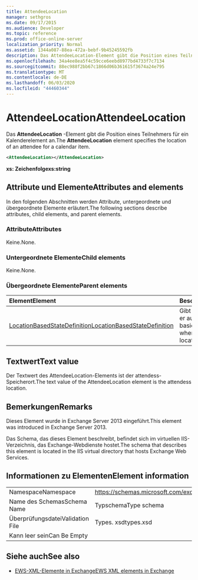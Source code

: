 ```yaml
---
title: AttendeeLocation
manager: sethgros
ms.date: 09/17/2015
ms.audience: Developer
ms.topic: reference
ms.prod: office-online-server
localization_priority: Normal
ms.assetid: 1344a087-88ea-472a-bebf-9b45245592fb
description: Das AttendeeLocation-Element gibt die Position eines Teilnehmers für ein Kalenderelement an.
ms.openlocfilehash: 34a4ee8ea5f4c59cce6eebd8977bd4733f7c7134
ms.sourcegitcommit: 88ec988f2bb67c1866d06b361615f3674a24e795
ms.translationtype: MT
ms.contentlocale: de-DE
ms.lasthandoff: 06/03/2020
ms.locfileid: "44460344"
---
```

# <a name="attendeelocation"></a><span data-ttu-id="600d6-103">AttendeeLocation</span><span class="sxs-lookup"><span data-stu-id="600d6-103">AttendeeLocation</span></span>

<span data-ttu-id="600d6-104">Das **AttendeeLocation** -Element gibt die Position eines Teilnehmers für ein Kalenderelement an.</span><span class="sxs-lookup"><span data-stu-id="600d6-104">The **AttendeeLocation** element specifies the location of an attendee for a calendar item.</span></span> 
  
```XML
<AttendeeLocation></AttendeeLocation>
```

 <span data-ttu-id="600d6-105">**xs: Zeichenfolge**</span><span class="sxs-lookup"><span data-stu-id="600d6-105">**xs:string**</span></span>
## <a name="attributes-and-elements"></a><span data-ttu-id="600d6-106">Attribute und Elemente</span><span class="sxs-lookup"><span data-stu-id="600d6-106">Attributes and elements</span></span>

<span data-ttu-id="600d6-107">In den folgenden Abschnitten werden Attribute, untergeordnete und übergeordnete Elemente erläutert.</span><span class="sxs-lookup"><span data-stu-id="600d6-107">The following sections describe attributes, child elements, and parent elements.</span></span>
  
### <a name="attributes"></a><span data-ttu-id="600d6-108">Attribute</span><span class="sxs-lookup"><span data-stu-id="600d6-108">Attributes</span></span>

<span data-ttu-id="600d6-109">Keine.</span><span class="sxs-lookup"><span data-stu-id="600d6-109">None.</span></span>
  
### <a name="child-elements"></a><span data-ttu-id="600d6-110">Untergeordnete Elemente</span><span class="sxs-lookup"><span data-stu-id="600d6-110">Child elements</span></span>

<span data-ttu-id="600d6-111">Keine.</span><span class="sxs-lookup"><span data-stu-id="600d6-111">None.</span></span>
  
### <a name="parent-elements"></a><span data-ttu-id="600d6-112">Übergeordnete Elemente</span><span class="sxs-lookup"><span data-stu-id="600d6-112">Parent elements</span></span>

|<span data-ttu-id="600d6-113">**Element**</span><span class="sxs-lookup"><span data-stu-id="600d6-113">**Element**</span></span>|<span data-ttu-id="600d6-114">**Beschreibung**</span><span class="sxs-lookup"><span data-stu-id="600d6-114">**Description**</span></span>|
|:-----|:-----|
|[<span data-ttu-id="600d6-115">LocationBasedStateDefinition</span><span class="sxs-lookup"><span data-stu-id="600d6-115">LocationBasedStateDefinition</span></span>](locationbasedstatedefinition.md) <br/> |<span data-ttu-id="600d6-116">Gibt den Status an, wenn er auf dem Standort basiert.</span><span class="sxs-lookup"><span data-stu-id="600d6-116">Specifies the state when it is based on location.</span></span>  <br/> |
   
## <a name="text-value"></a><span data-ttu-id="600d6-117">Textwert</span><span class="sxs-lookup"><span data-stu-id="600d6-117">Text value</span></span>

<span data-ttu-id="600d6-118">Der Textwert des AttendeeLocation-Elements ist der attendess-Speicherort.</span><span class="sxs-lookup"><span data-stu-id="600d6-118">The text value of the AttendeeLocation element is the attendess location.</span></span>
  
## <a name="remarks"></a><span data-ttu-id="600d6-119">Bemerkungen</span><span class="sxs-lookup"><span data-stu-id="600d6-119">Remarks</span></span>

<span data-ttu-id="600d6-120">Dieses Element wurde in Exchange Server 2013 eingeführt.</span><span class="sxs-lookup"><span data-stu-id="600d6-120">This element was introduced in Exchange Server 2013.</span></span>
  
<span data-ttu-id="600d6-121">Das Schema, das dieses Element beschreibt, befindet sich im virtuellen IIS-Verzeichnis, das Exchange-Webdienste hostet.</span><span class="sxs-lookup"><span data-stu-id="600d6-121">The schema that describes this element is located in the IIS virtual directory that hosts Exchange Web Services.</span></span>
  
## <a name="element-information"></a><span data-ttu-id="600d6-122">Informationen zu Elementen</span><span class="sxs-lookup"><span data-stu-id="600d6-122">Element information</span></span>

|||
|:-----|:-----|
|<span data-ttu-id="600d6-123">Namespace</span><span class="sxs-lookup"><span data-stu-id="600d6-123">Namespace</span></span>  <br/> |https://schemas.microsoft.com/exchange/services/2006/types  <br/> |
|<span data-ttu-id="600d6-124">Name des Schemas</span><span class="sxs-lookup"><span data-stu-id="600d6-124">Schema Name</span></span>  <br/> |<span data-ttu-id="600d6-125">Typschema</span><span class="sxs-lookup"><span data-stu-id="600d6-125">Type schema</span></span>  <br/> |
|<span data-ttu-id="600d6-126">Überprüfungsdatei</span><span class="sxs-lookup"><span data-stu-id="600d6-126">Validation File</span></span>  <br/> |<span data-ttu-id="600d6-127">Types. xsd</span><span class="sxs-lookup"><span data-stu-id="600d6-127">types.xsd</span></span>  <br/> |
|<span data-ttu-id="600d6-128">Kann leer sein</span><span class="sxs-lookup"><span data-stu-id="600d6-128">Can Be Empty</span></span>  <br/> ||
   
## <a name="see-also"></a><span data-ttu-id="600d6-129">Siehe auch</span><span class="sxs-lookup"><span data-stu-id="600d6-129">See also</span></span>

- [<span data-ttu-id="600d6-130">EWS-XML-Elemente in Exchange</span><span class="sxs-lookup"><span data-stu-id="600d6-130">EWS XML elements in Exchange</span></span>](ews-xml-elements-in-exchange.md)

